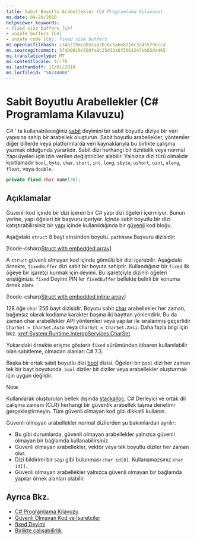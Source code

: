 ```yaml
---
title: Sabit Boyutlu Arabellekler (C# Programlama Kılavuzu)
ms.date: 04/20/2018
helpviewer_keywords:
- fixed size buffers [C#]
- unsafe buffers [C#]
- unsafe code [C#], fixed size buffers
ms.openlocfilehash: 134a219acd02caa2b16c5a6e8716c3245579ecca
ms.sourcegitcommit: 5fd80619c760fa8c25d33a6f5661247cb65da465
ms.translationtype: MT
ms.contentlocale: tr-TR
ms.lasthandoff: 11/01/2018
ms.locfileid: "50744008"
---
```

# <a name="fixed-size-buffers-c-programming-guide"></a>Sabit Boyutlu Arabellekler (C# Programlama Kılavuzu)

C# ' ta kullanabileceğiniz [sabit](../../language-reference/keywords/fixed-statement.md) deyimini bir sabit boyutlu diziye bir veri yapısına sahip bir arabellek oluşturun. Sabit boyutlu arabellekler, yöntemler diğer dillerde veya platformlarda veri kaynaklarıyla bu birlikte çalışma yazmak olduğunda yararlıdır. Sabit dizi herhangi bir öznitelik veya normal Yapı üyeleri için izin verilen değiştiriciler alabilir. Yalnızca dizi türü olmalıdır kısıtlamadır `bool`, `byte`, `char`, `short`, `int`, `long`, `sbyte`, `ushort`, `uint`, `ulong`, `float`, veya `double`.

```csharp
private fixed char name[30];
```

## <a name="remarks"></a>Açıklamalar

Güvenli kod içinde bir dizi içeren bir C# yapı dizi öğeleri içermiyor. Bunun yerine, yapı öğeleri bir başvuru içeriyor. İçinde sabit boyutlu bir dizi katıştırabilirsiniz bir [yapı](../../language-reference/keywords/struct.md) içinde kullanıldığında bir [güvenli](../../language-reference/keywords/unsafe.md) kod bloğu.

Aşağıdaki `struct` 8 bayt cinsinden boyutu. `pathName` Başvuru dizisidir:

[!code-csharp[Struct with embedded array](../../../../samples/snippets/csharp/keywords/FixedKeywordExamples.cs#6)]

A `struct` güvenli olmayan kod içinde gömülü bir dizi içerebilir. Aşağıdaki örnekte, `fixedBuffer` dizi sabit bir boyuta sahiptir. Kullandığınız bir `fixed` ilk öğeye bir işaretçi kurmak için deyimi. Bu işaretçiyle dizinin öğeleri eriştiğinize. `fixed` Deyimi PIN'ler `fixedBuffer` bellekte belirli bir konuma örnek alanı.

[!code-csharp[Struct with embedded inline array](../../../../samples/snippets/csharp/keywords/FixedKeywordExamples.cs#7)]

128 öğe `char` 256 bayt dizisidir. Boyutu sabit [char](../../language-reference/keywords/char.md) arabellekler her zaman, bağımsız olarak kodlama karakter başına iki bayttan yönlendirir. Bu da zaman char arabellekler API yöntemleri veya yapılar ile sıralanmış geçerlidir `CharSet = CharSet.Auto` veya `CharSet = CharSet.Ansi`. Daha fazla bilgi için bkz. <xref:System.Runtime.InteropServices.CharSet>.

Yukarıdaki örnekte erişme gösterir `fixed` sürümünden itibaren kullanılabilir olan sabitleme, olmadan alanları C# 7.3.

Başka bir ortak sabit boyutlu dizi [bool](../../language-reference/keywords/bool.md) dizisi. Öğeleri bir `bool` dizi her zaman tek bir bayt boyutunda. `bool` diziler bit diziler veya arabellekler oluşturmak için uygun değildir.

> [!NOTE]
> Kullanılarak oluşturulan bellek dışında [stackalloc](../../language-reference/keywords/stackalloc.md), C# Derleyici ve ortak dil çalışma zamanı (CLR) herhangi bir güvenlik arabellek taşma denetimi gerçekleştirmeyin. Tüm güvenli olmayan kod gibi dikkatli kullanın.

Güvenli olmayan arabellekler normal dizilerden şu bakımlardan ayrılır:

- Bu gibi durumlarda, güvenli olmayan arabellekler yalnızca güvenli olmayan bir bağlamda kullanabilirsiniz.
- Güvenli olmayan arabellekler, vektör veya tek boyutlu diziler her zaman olur.
- Dizi bildirimi bir sayı gibi bulunması `char id[8]`. Kullanamazsınız `char id[]`.
- Güvenli olmayan arabellekler yalnızca güvenli olmayan bir bağlamda yapılar örnek alanları olabilir.

## <a name="see-also"></a>Ayrıca Bkz.

- [C# Programlama Kılavuzu](../index.md)  
- [Güvenli Olmayan Kod ve İşaretçiler](index.md)  
- [fixed Deyimi](../../language-reference/keywords/fixed-statement.md)  
- [Birlikte çalışabilirlik](../interop/index.md)
